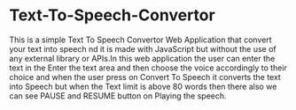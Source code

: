 # Text-To-Speech-Convertor
This is a simple Text To Speech Convertor Web Application that convert your text into speech nd it is made with JavaScript but without the use of any external library or APIs.In this web application the user can enter the text in the Enter the text area and then choose the voice accordingly to their choice and when the user press on Convert To Speech it converts the text into Speech but when the Text limit is above 80 words then there also we can see PAUSE and RESUME button on Playing the speech.
